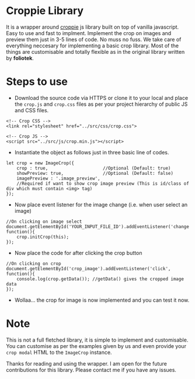 # Croppie Library
It is a wrapper around [croppie](https://foliotek.github.io/Croppie/) js library built on top of vanilla javascript. Easy to use and fast to implment. Implement the crop on images and preview them just in 3-5 lines of code. No muss no fuss. We take care of everything neccesary for implementing a basic crop library.
Most of the things are customisable and totally flexible as in the original library written by **foliotek**.

# Steps to use
- Download the source code via HTTPS or clone it to your local and place the `crop.js` and `crop.css` files as per your project hierarchy of public JS and CSS files.
```
<!-- Crop CSS -->
<link rel="stylesheet" href="../src/css/crop.css">

<!-- Crop JS -->
<script src="../src/js/crop.min.js"></script>
```
- Instantiate the object as follows just in three basic line of codes.
```
let crop = new ImageCrop({
    crop : true,                     //Optional (Default: true)
    showPreview: true,               //Optional (Default: false)
    imagePreview : '.image_preview', 
    //Required if want to show crop image preview (This is id/class of div which must contain <img> tag)
});
```
- Now place event listener for the image change (i.e. when user select an image)
```
//On clicking on image select
document.getElementById('YOUR_INPUT_FILE_ID').addEventListener('change', function(){
    crop.initCrop(this);
});
```
- Now place the code for after clicking the crop button
```
//On clicking on crop
document.getElementById('crop_image').addEventListener('click', function(){
    console.log(crop.getData()); //getData() gives the cropped image data
});
```

- Wollaa... the crop for image is now implemented and you can test it now.

# Note
This is not a full fletched library, it is simple to implement and customisable. You can customise as per the examples given by us and even provide your `crop modal` HTML to the `ImageCrop` instance.

Thanks for reading and using the wrapper. I am open for the future contributions for this library. Please contact me if you have any issues.